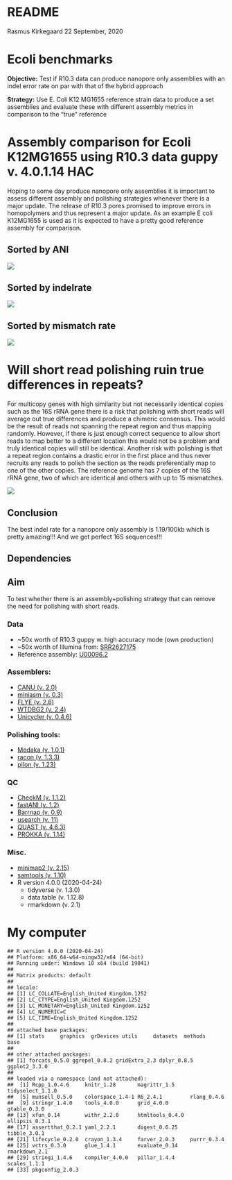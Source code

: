README
================
Rasmus Kirkegaard
22 September, 2020

# Ecoli benchmarks

**Objective:** Test if R10.3 data can produce nanopore only assemblies
with an indel error rate on par with that of the hybrid approach

**Strategy:** Use E. Coli K12 MG1655 reference strain data to produce a
set assemblies and evaluate these with different assembly metrics in
comparison to the “true” reference

# Assembly comparison for Ecoli K12MG1655 using R10.3 data guppy v. 4.0.1.14 HAC

Hoping to some day produce nanopore only assemblies it is important to
assess different assembly and polishing strategies whenever there is a
major update. The release of R10.3 pores promised to improve errors in
homopolymers and thus represent a major update. As an example E coli
K12MG1655 is used as it is expected to have a pretty good reference
assembly for comparison.

## Sorted by ANI

![](README_files/figure-gfm/unnamed-chunk-1-1.png)<!-- -->

## Sorted by indelrate

![](README_files/figure-gfm/unnamed-chunk-2-1.png)<!-- -->

## Sorted by mismatch rate

![](README_files/figure-gfm/unnamed-chunk-3-1.png)<!-- -->

# Will short read polishing ruin true differences in repeats?

For multicopy genes with high similarity but not necessarily identical
copies such as the 16S rRNA gene there is a risk that polishing with
short reads will average out true differences and produce a chimeric
consensus. This would be the result of reads not spanning the repeat
region and thus mapping randomly. However, if there is just enough
correct sequence to allow short reads to map better to a different
location this would not be a problem and truly identical copies will
still be identical. Another risk with polishing is that a repeat region
contains a drastic error in the first place and thus never recruits any
reads to polish the section as the reads preferentially map to one of
the other copies. The reference genome has 7 copies of the 16S rRNA
gene, two of which are identical and others with up to 15 mismatches.

![](README_files/figure-gfm/unnamed-chunk-4-1.png)<!-- -->

## Conclusion

The best indel rate for a nanopore only assembly is 1.19/100kb which is
pretty amazing\!\!\! And we get perfect 16S sequences\!\!\!

## Dependencies

## Aim

To test whether there is an assembly+polishing strategy that can remove
the need for polishing with short reads.

### Data

  - \~50x worth of R10.3 guppy w. high accuracy mode (own production)
  - \~50x worth of Illumina from:
    [SRR2627175](https://www.ebi.ac.uk/ena/data/view/SRR2627175)
  - Reference assembly:
    [U00096.2](https://www.ncbi.nlm.nih.gov/nuccore/U00096.2)

### Assemblers:

  - [CANU (v. 2.0)](https://github.com/marbl/canu)
  - [miniasm (v. 0.3)](https://github.com/lh3/miniasm)
  - [FLYE (v. 2.6)](https://github.com/fenderglass/Flye)
  - [WTDBG2 (v. 2.4)](https://github.com/ruanjue/wtdbg2)
  - [Unicycler (v. 0.4.6)](https://github.com/rrwick/Unicycler)

### Polishing tools:

  - [Medaka (v. 1.0.1)](https://github.com/nanoporetech/medaka)
  - [racon (v. 1.3.3)](https://github.com/isovic/racon)
  - [pilon (v. 1.23)](https://github.com/broadinstitute/pilon)

### QC

  - [CheckM (v. 1.1.2)](https://ecogenomics.github.io/CheckM/)
  - [fastANI (v. 1.2)](https://github.com/ParBLiSS/FastANI)
  - [Barrnap (v. 0.9)](https://github.com/tseemann/barrnap)
  - [usearch (v. 11)](https://www.drive5.com/usearch/)
  - [QUAST (v. 4.6.3)](http://quast.sourceforge.net/)
  - [PROKKA (v. 1.14)](https://github.com/tseemann/prokka/)

### Misc.

  - [minimap2 (v. 2.15)](https://github.com/lh3/minimap2)
  - [samtools (v. 1.10)](http://www.htslib.org/)
  - R version 4.0.0 (2020-04-24)
      - tidyverse (v. 1.3.0)
      - data.table (v. 1.12.8)
      - rmarkdown (v. 2.1)

# My computer

    ## R version 4.0.0 (2020-04-24)
    ## Platform: x86_64-w64-mingw32/x64 (64-bit)
    ## Running under: Windows 10 x64 (build 19041)
    ## 
    ## Matrix products: default
    ## 
    ## locale:
    ## [1] LC_COLLATE=English_United Kingdom.1252 
    ## [2] LC_CTYPE=English_United Kingdom.1252   
    ## [3] LC_MONETARY=English_United Kingdom.1252
    ## [4] LC_NUMERIC=C                           
    ## [5] LC_TIME=English_United Kingdom.1252    
    ## 
    ## attached base packages:
    ## [1] stats     graphics  grDevices utils     datasets  methods   base     
    ## 
    ## other attached packages:
    ## [1] forcats_0.5.0 ggrepel_0.8.2 gridExtra_2.3 dplyr_0.8.5   ggplot2_3.3.0
    ## 
    ## loaded via a namespace (and not attached):
    ##  [1] Rcpp_1.0.4.6     knitr_1.28       magrittr_1.5     tidyselect_1.1.0
    ##  [5] munsell_0.5.0    colorspace_1.4-1 R6_2.4.1         rlang_0.4.6     
    ##  [9] stringr_1.4.0    tools_4.0.0      grid_4.0.0       gtable_0.3.0    
    ## [13] xfun_0.14        withr_2.2.0      htmltools_0.4.0  ellipsis_0.3.1  
    ## [17] assertthat_0.2.1 yaml_2.2.1       digest_0.6.25    tibble_3.0.1    
    ## [21] lifecycle_0.2.0  crayon_1.3.4     farver_2.0.3     purrr_0.3.4     
    ## [25] vctrs_0.3.0      glue_1.4.1       evaluate_0.14    rmarkdown_2.1   
    ## [29] stringi_1.4.6    compiler_4.0.0   pillar_1.4.4     scales_1.1.1    
    ## [33] pkgconfig_2.0.3
